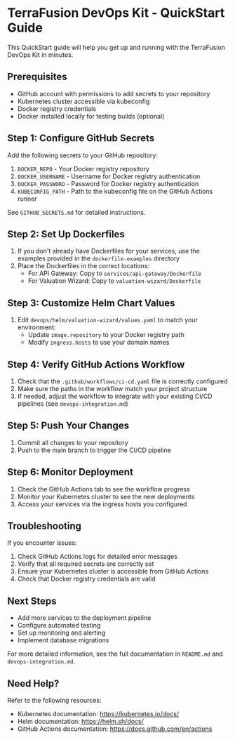 # TerraFusion DevOps Kit - QuickStart Guide

This QuickStart guide will help you get up and running with the TerraFusion DevOps Kit in minutes.

## Prerequisites

- GitHub account with permissions to add secrets to your repository
- Kubernetes cluster accessible via kubeconfig
- Docker registry credentials
- Docker installed locally for testing builds (optional)

## Step 1: Configure GitHub Secrets

Add the following secrets to your GitHub repository:

1. `DOCKER_REPO` - Your Docker registry repository
2. `DOCKER_USERNAME` - Username for Docker registry authentication
3. `DOCKER_PASSWORD` - Password for Docker registry authentication
4. `KUBECONFIG_PATH` - Path to the kubeconfig file on the GitHub Actions runner

See `GITHUB_SECRETS.md` for detailed instructions.

## Step 2: Set Up Dockerfiles

1. If you don't already have Dockerfiles for your services, use the examples provided in the `dockerfile-examples` directory
2. Place the Dockerfiles in the correct locations:
   - For API Gateway: Copy to `services/api-gateway/Dockerfile`
   - For Valuation Wizard: Copy to `valuation-wizard/Dockerfile`

## Step 3: Customize Helm Chart Values

1. Edit `devops/helm/valuation-wizard/values.yaml` to match your environment:
   - Update `image.repository` to your Docker registry path
   - Modify `ingress.hosts` to use your domain names

## Step 4: Verify GitHub Actions Workflow

1. Check that the `.github/workflows/ci-cd.yaml` file is correctly configured
2. Make sure the paths in the workflow match your project structure
3. If needed, adjust the workflow to integrate with your existing CI/CD pipelines (see `devops-integration.md`)

## Step 5: Push Your Changes

1. Commit all changes to your repository
2. Push to the main branch to trigger the CI/CD pipeline

## Step 6: Monitor Deployment

1. Check the GitHub Actions tab to see the workflow progress
2. Monitor your Kubernetes cluster to see the new deployments
3. Access your services via the ingress hosts you configured

## Troubleshooting

If you encounter issues:

1. Check GitHub Actions logs for detailed error messages
2. Verify that all required secrets are correctly set
3. Ensure your Kubernetes cluster is accessible from GitHub Actions
4. Check that Docker registry credentials are valid

## Next Steps

- Add more services to the deployment pipeline
- Configure automated testing
- Set up monitoring and alerting
- Implement database migrations

For more detailed information, see the full documentation in `README.md` and `devops-integration.md`.

## Need Help?

Refer to the following resources:
- Kubernetes documentation: https://kubernetes.io/docs/
- Helm documentation: https://helm.sh/docs/
- GitHub Actions documentation: https://docs.github.com/en/actions